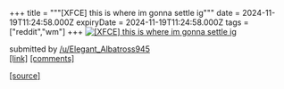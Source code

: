 +++
title = """[XFCE] this is where im gonna settle ig"""
date = 2024-11-19T11:24:58.000Z
expiryDate = 2024-11-19T11:24:58.000Z
tags = ["reddit","wm"]
+++
[![[XFCE] this is where im gonna settle ig](https://b.thumbs.redditmedia.com/l-ah4dIBTYq5bP5tkA9lqsiMnr1jfKgaUCVCffCF1po.jpg "[XFCE] this is where im gonna settle ig")](https://www.reddit.com/r/unixporn/comments/1guuyil/xfce_this_is_where_im_gonna_settle_ig/)

submitted by [/u/Elegant\_Albatross945](https://www.reddit.com/user/Elegant_Albatross945)  
[\[link\]](https://www.reddit.com/gallery/1guuyil) [\[comments\]](https://www.reddit.com/r/unixporn/comments/1guuyil/xfce_this_is_where_im_gonna_settle_ig/)

[[source]](https://www.reddit.com/r/unixporn/comments/1guuyil/xfce_this_is_where_im_gonna_settle_ig/)
